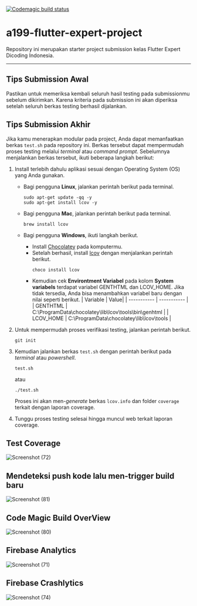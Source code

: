 [![Codemagic build status](https://api.codemagic.io/apps/638b0f4eb1716042e261135e/default-workflow/status_badge.svg)](https://codemagic.io/apps/638b0f4eb1716042e261135e/default-workflow/latest_build)

# a199-flutter-expert-project

Repository ini merupakan starter project submission kelas Flutter Expert Dicoding Indonesia.

---

## Tips Submission Awal

Pastikan untuk memeriksa kembali seluruh hasil testing pada submissionmu sebelum dikirimkan. Karena kriteria pada submission ini akan diperiksa setelah seluruh berkas testing berhasil dijalankan.


## Tips Submission Akhir

Jika kamu menerapkan modular pada project, Anda dapat memanfaatkan berkas `test.sh` pada repository ini. Berkas tersebut dapat mempermudah proses testing melalui *terminal* atau *command prompt*. Sebelumnya menjalankan berkas tersebut, ikuti beberapa langkah berikut:
1. Install terlebih dahulu aplikasi sesuai dengan Operating System (OS) yang Anda gunakan.
    - Bagi pengguna **Linux**, jalankan perintah berikut pada terminal.
        ```
        sudo apt-get update -qq -y
        sudo apt-get install lcov -y
        ```
    
    - Bagi pengguna **Mac**, jalankan perintah berikut pada terminal.
        ```
        brew install lcov
        ```
    - Bagi pengguna **Windows**, ikuti langkah berikut.
        - Install [Chocolatey](https://chocolatey.org/install) pada komputermu.
        - Setelah berhasil, install [lcov](https://community.chocolatey.org/packages/lcov) dengan menjalankan perintah berikut.
            ```
            choco install lcov
            ```
        - Kemudian cek **Environtment Variabel** pada kolom **System variabels** terdapat variabel GENTHTML dan LCOV_HOME. Jika tidak tersedia, Anda bisa menambahkan variabel baru dengan nilai seperti berikut.
            | Variable | Value|
            | ----------- | ----------- |
            | GENTHTML | C:\ProgramData\chocolatey\lib\lcov\tools\bin\genhtml |
            | LCOV_HOME | C:\ProgramData\chocolatey\lib\lcov\tools |
        
2. Untuk mempermudah proses verifikasi testing, jalankan perintah berikut.
    ```
    git init
    ```
3. Kemudian jalankan berkas `test.sh` dengan perintah berikut pada *terminal* atau *powershell*.
    ```
    test.sh
    ```
    atau
    ```
    ./test.sh
    ```
    Proses ini akan men-*generate* berkas `lcov.info` dan folder `coverage` terkait dengan laporan coverage.
4. Tunggu proses testing selesai hingga muncul web terkait laporan coverage.

## Test Coverage
![Screenshot (72)](https://user-images.githubusercontent.com/110841646/205654427-12c2d75b-1257-4a6a-a231-f2adbf6f6292.png)

## Mendeteksi push kode lalu men-trigger build baru
![Screenshot (81)](https://user-images.githubusercontent.com/110841646/205946856-565fd6fc-9c51-4d43-8e1f-119511e472fd.png)


## Code Magic Build OverView
![Screenshot (80)](https://user-images.githubusercontent.com/110841646/205946720-d0bb463b-a48b-41dd-aa7a-12c29b8a4667.png)


## Firebase Analytics
![Screenshot (71)](https://user-images.githubusercontent.com/110841646/205654495-67ae4abc-b754-4721-a485-5adcf88bf040.png)


## Firebase Crashlytics
![Screenshot (74)](https://user-images.githubusercontent.com/110841646/205654924-0ccf9a2f-a035-47ef-9040-1f44a2689baf.png)


